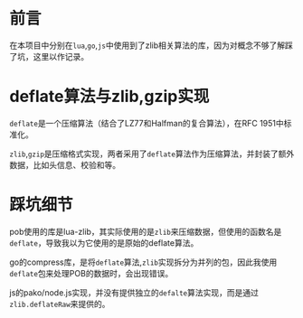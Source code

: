 # 前言
在本项目中分别在`lua`,`go`,`js`中使用到了zlib相关算法的库，因为对概念不够了解踩了坑，这里以作记录。

# deflate算法与zlib,gzip实现
`deflate`是一个压缩算法（结合了LZ77和Halfman的复合算法），在RFC 1951中标准化。

`zlib`,`gzip`是压缩格式实现，两者采用了`deflate`算法作为压缩算法，并封装了额外数据，比如头信息、校验和等。

# 踩坑细节
pob使用的库是lua-zlib，其实际使用的是`zlib`来压缩数据，但使用的函数名是`deflate`，导致我以为它使用的是原始的deflate算法。

go的compress库，是将`deflate`算法,`zlib`实现拆分为并列的包，因此我使用`deflate`包来处理POB的数据时，会出现错误。

js的pako/node.js实现，并没有提供独立的`defalte`算法实现，而是通过`zlib.deflateRaw`来提供的。